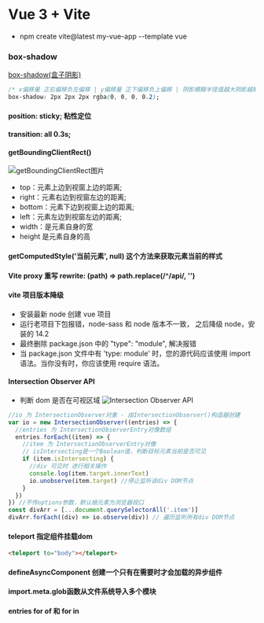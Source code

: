 # Vue 3 + Vite

- npm create vite@latest my-vue-app --template vue

### box-shadow

[box-shadow(盒子阴影)](https://www.cnblogs.com/libo-web/p/15705558.html)

```css
/* x偏移量 正右偏移负左偏移 | y偏移量 正下偏移负上偏移 | 阴影模糊半径值越大阴影越模糊 | 阴影颜色 */
box-shadow: 2px 2px 2px rgba(0, 0, 0, 0.2);
```

#### position: sticky; 粘性定位

#### transition: all 0.3s;

#### getBoundingClientRect()

![getBoundingClientRect图片](https://img-blog.csdn.net/20180518160417807)

- top：元素上边到视窗上边的距离;
- right：元素右边到视窗左边的距离;
- bottom：元素下边到视窗上边的距离;
- left：元素左边到视窗左边的距离;
- width：是元素自身的宽
- height 是元素自身的高

#### getComputedStyle('当前元素', null) 这个方法来获取元素当前的样式

#### Vite proxy 重写 rewrite: (path) => path.replace(/^\/api/, '')

#### vite 项目版本降级

- 安装最新 node 创建 vue 项目
- 运行老项目下包报错，node-sass 和 node 版本不一致， 之后降级 node，安装的 14.2
- 最终删除 package.json 中的 "type": "module", 解决报错
- 当 package.json 文件中有 'type: module' 时，您的源代码应该使用 import 语法。当你没有时，你应该使用 require 语法。

#### Intersection Observer API

- 判断 dom 是否在可视区域
  ![Intersection Observer API](https://p6-juejin.byteimg.com/tos-cn-i-k3u1fbpfcp/0fc347b9d5b0461eb2499e2030744252~tplv-k3u1fbpfcp-zoom-in-crop-mark:4536:0:0:0.awebp?)

```js
//io 为 IntersectionObserver对象 - 由IntersectionObserver()构造器创建
var io = new IntersectionObserver((entries) => {
  //entries 为 IntersectionObserverEntry对像数组
  entries.forEach((item) => {
    //item 为 IntersectionObserverEntry对像
    // isIntersecting是一个Boolean值，判断目标元素当前是否可见
    if (item.isIntersecting) {
      //div 可见时 进行相关操作
      console.log(item.target.innerText)
      io.unobserve(item.target) //停止监听该div DOM节点
    }
  })
}) //不传options参数，默认根元素为浏览器视口
const divArr = [...document.querySelectorAll('.item')]
divArr.forEach((div) => io.observe(div)) // 遍历监听所有div DOM节点
```

#### teleport 指定组件挂载dom
```html
<teleport to="body"></teleport>
```

#### defineAsyncComponent 创建一个只有在需要时才会加载的异步组件


#### import.meta.glob函数从文件系统导入多个模块

#### entries  for of 和 for in